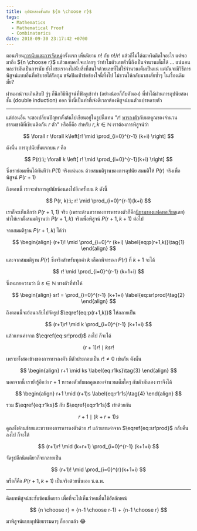 ```yaml
---
title: อุปนัยสองชั้นกับ ${n \choose r}$
tags:
  - Mathematics
  - Mathematical Proof
  - Combinatorics
date: 2018-09-30 23:17:42 +0700
---
```


ตอนเรียน[การนับและการจัดหมู่][combinatorics]ครั้งแรก เห็นนิยาม $n!$ กับ $n!/r!$ แล้วก็ไม่ได้ตะหงิดติดใจอะไร แต่พอมาถึง ${n \choose r}$ แล้วแอบคาใจแปลกๆ ว่าทำไมตัวเลขตัวนี้ถึงเป็นจำนวนเต็มได้ ... แน่นอนหละว่ามันเป็นการนับ ยังไงซะเราคงไม่นับสิ่งที่สนใจด้วยเลขที่ไม่ใช่จำนวนเต็มเป็นแน่ แต่มันจะมีวิธีการพิสูจน์แบบอื่นที่อธิบายได้รัดกุม ขจัดปัดเป่าข้อข้องใจนี้ทิ้งไป ไม่ชวนให้กลับมาสงสัยซ้ำๆ ในเรื่องเดิมมั้ย?

ผ่านมาน่าจะเกินสิบปี จู่ๆ ก็นึกวิธีพิสูจน์ที่ฟังดูเข้าท่า (อย่างน้อยก็กับตัวเอง) ที่ทำได้ผ่านการอุปนัยสองชั้น (double induction) ออก ซึ่งนี่เป็นท่าที่เจ๋งดีเวลาต้องพิสูจน์บนตัวแปรหลายตัว

---

แต่ก่อนอื่น จะขอเปลี่ยนปัญหาตั้งต้นไปเขียนอยู่ในรูปนี้แทน "$r!$ [หารลงตัว][divides]กับผลคูณของจำนวนธรรมชาติที่เขียนติดกัน $r$ ตัว" หรือก็คือ สำหรับ $r,k \in \mathbb{N}$ เราต้องการพิสูจน์ว่า

$$
\forall r \forall k\left[r! \mid \prod_{i=0}^{r-1} (k+i) \right]
$$

ดังนั้น การอุปนัยขั้นแรกบน $r$ คือ

$$
P(r):\; \forall k \left[ r! \mid \prod_{i=0}^{r-1}(k+i) \right]
$$

ซึ่งเราย่อมเห็นได้ทันทีว่า $P(1)$ จริงแน่นอน ด้วยสมมติฐานของการอุปนัย สมมติให้ $P(r)$ จริงเพื่อพิสูจน์ $P(r+1)$

ถึงตอนนี้ เราจะทำการอุปนัยซ้อนลงไปอีกครั้งบน $k$ ดังนี้

$$
P(r, k):\; r! \mid \prod_{i=0}^{r-1}(k+i)
$$

เราก็จะเห็นอีกว่า $P(r+1, 1)$ จริง (เพราะด้านขวาของการหารลงตัวก็คือ[นิยามของแฟคทอเรียล][factorial]เลย) ทำให้เราตั้งสมมติฐานว่า $P(r+1, k)$ จริงเพื่อพิสูจน์ $P(r+1, k+1)$ ต่อไป

จากสมมติฐาน $P(r+1, k)$ ได้ว่า

$$ \begin{align}
(r+1)! \mid \prod_{i=0}^r (k+i)         \label{eq:p(r+1,k)}\tag{1}
\end{align} $$

และจากสมมติฐาน $P(r)$ ซึ่งจริงสำหรับทุกค่า $k$ เลือกพิจารณา $P(r)$ ที่ $k+1$ จะได้

$$
r! \mid \prod_{i=0}^{r-1} (k+1+i)
$$

ซึ่งหมายความว่า มี $s \in \mathbb{N}$ บางตัวที่ทำให้

$$ \begin{align}
sr! = \prod_{i=0}^{r-1} (k+1+i)         \label{eq:sr!prod}\tag{2}
\end{align} $$

ถึงตอนนี้จะย้อนกลับไปจัดรูป $\eqref{eq:p(r+1,k)}$ ให้กลายเป็น

$$
(r+1)r! \mid k \prod_{i=0}^{r-1} (k+1+i)
$$

แล้วแทนค่าจาก $\eqref{eq:sr!prod}$ ลงไป ก็จะได้

$$
(r+1)r! \mid ksr!
$$

เพราะทั้งสองข้างของการหารลงตัว มีตัวประกอบเป็น $r! \neq 0$ เช่นกัน ดังนั้น

$$ \begin{align}
r+1 \mid ks                             \label{eq:r1ks}\tag{3}
\end{align} $$

นอกจากนี้ เรายังรู้อีกว่า $r+1$ หารลงตัวกับผลคูณของจำนวนเต็มใดๆ กับตัวมันเอง เราจึงได้

$$ \begin{align}
r+1 \mid (r+1)s                         \label{eq:r1r1s}\tag{4}
\end{align} $$

รวม $\eqref{eq:r1ks}$ กับ $\eqref{eq:r1r1s}$ เข้าด้วยกัน

$$
r+1 \mid (k+r+1)s
$$

คูณทั้งด้านซ้ายและขวาของการหารลงตัวด้วย $r!$ แล้วแทนค่าจาก $\eqref{eq:sr!prod}$ กลับคืนลงไป ก็จะได้

$$
(r+1)r! \mid (k+r+1) \prod_{i=0}^{r-1} (k+1+i)
$$

จัดรูปอีกนิดเดียวก็จะกลายเป็น

$$
(r+1)! \mid \prod_{i=0}^{r}(k+1+i)
$$

หรือก็คือ $P(r+1, k+1)$ เป็นจริงด้วยนั่นเอง ซ.ต.พ.

---

คิดบทพิสูจน์ซะซับซ้อนยืดยาว เพื่อที่จะไปเห็นว่าคนอื่นใช้อัตลักษณ์

$$
{n \choose r} = {n-1 \choose r-1} + {n-1 \choose r}
$$

มาพิสูจน์แบบอุปนัยธรรมดาๆ ก็ออกแล้ว 😂


[combinatorics]: //en.wikipedia.org/wiki/Combinatorics
[divides]: //en.wikipedia.org/wiki/Divisor
[factorial]: //en.wikipedia.org/wiki/Factorial
